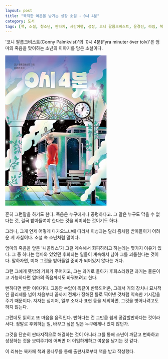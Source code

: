 ```yaml
---
layout: post
title: "묵직한 여운을 남기는 성장 소설 - 0시 4분"
category: 도서
tags: [책, 소설, 청소년, 판타지, 시간여행, 성장, 코니 팔름크비스트, 윤경선, 라임, 북카페 책과 콩나무, 서평]
---
```


'코니 팔름크비스트(Conny Palmkvist)'의
'0시 4분(Fyra minuter över tolv)'은
엄마의 죽음을 맞이하는 소년의 이야기를 담은 소설이다.

![표지](/images/book/fyra-minuter-over-tolv-book.jpg)

흔히 그런말을 하기도 한다.
죽음은 누구에게나 공평하다고.
그 말은 누구도 막을 수 없다는 것,
결국 받아들여야 한다는 것을 의미하는 것이기도 하다.

그러나, 그게 언제 어떻게 다가오느냐에 따라서
이성과는 달리 좀처럼 받아들이기 어려운 게 사실이다.
소설 속 소년처럼 말이다.

엄마의 죽음을 앞둔 '니콜라스'가 그걸 계속해서 회피하려고 하는데는 몇가지 이유가 있다.
그 중 하나는 엄마와 있었던 후회되는 일들이 계속해서 남아 그를 괴롭힌다는 것이다.
말하자면, 미처 그것을 받아들일 준비가 되어있지 않다는 거다.

그런 그에게 뜻밖의 기회가 주어지고,
그는 과거로 돌아가 후회스러웠던 과거는 물론이고
가능하다면 엄마의 죽음까지도 바꿔보려고 한다.

뻔하다면 뻔한 이야기다.
그동안 수없이 똑같이 반복되어온,
그래서 거의 장치나 묘사적인 클리셰를 넘어
처음부터 끝까지 전체가 정해진 틀로 찍어낸 것처럼 익숙한 기시감을 주기 때문이다.
저자는 심지어, 일부 소재나 표현 등을 제외하면, 그것을 벗어나려고도 하지 않는다.

그런데도 읽히고 또 마음을 움직인다.
뻔하다는 건 그만큼 쉽게 공감할만하다는 것이라서다.
정말로 후회하는 일, 바꾸고 싶은 일은 누구에게나 있지 않던가.

그것을 단순히 판타지적으로 해결하는 것이 아니라
그를 통해 소년이 깨닫고 변화하고 성장하는 것을 보여주기에
어쩌면 더 이입하게하고 여운을 남기는 것 같다.



<div class="im im-info">
이 리뷰는 북카페 책과 콩나무를 통해 출판사로부터 책을 받고 작성했다.
</div>

